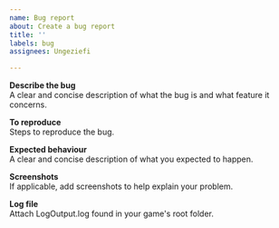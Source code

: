 ```yaml
---
name: Bug report
about: Create a bug report
title: ''
labels: bug
assignees: Ungeziefi

---
```


**Describe the bug**  
A clear and concise description of what the bug is and what feature it concerns.

**To reproduce**  
Steps to reproduce the bug.

**Expected behaviour**  
A clear and concise description of what you expected to happen.

**Screenshots**  
If applicable, add screenshots to help explain your problem.

**Log file**  
Attach LogOutput.log found in your game's root folder.
